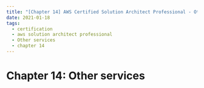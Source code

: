 ```yaml
---
title: "[Chapter 14] AWS Certified Solution Architect Professional - Other services"
date: 2021-01-18
tags:
  - certification
  - aws solution architect professional
  - Other services
  - chapter 14
---
```


# Chapter 14: Other services

